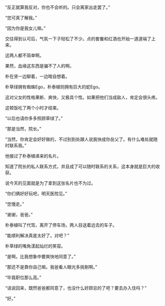 “反正就算我反对，你也不会听的。只会离家出走罢了。”

“您可真了解我。”

“因为你是我女儿嘛。”

交往得到认可后，气氛一下子轻松了不少。点的套餐和红酒也开始一道道端了上来。

这两人都不简单啊。

果然，血缘这东西是骗不了人的啊。

朴在贤一边聊着，一边暗自想着。

朴草绿拥有蜘蛛Ego，朴泰植则拥有巨大的蛇Ego。

这对父女的性格果断、爽快，又极具个性。如果把他们当成敌人，肯定会很头疼。

这顿饭吃了两个小时才结束。

“以后也请你多多照顾草绿了。”

“那是当然，院长。”

“当然，你肯定会好好做的，不过别到处跟人说我快成你岳父了。有什么难处就随时联系我。”

他接过了朴泰植递来的名片。

知道了院长的私人联系方式，并且成了可以随时联系的关系，这本身就是巨大的收获。

说今天的见面就是为了拿到这张名片也不为过。

“你们俩好好玩吧，明天医院见。”

“您慢走。”

“谢谢，爸爸。”

朴泰植叫了代驾，离开了停车场，两人目送着远去的车子。

“能顺利解决真是太好了。对吧？”

朴草绿的嘴角漾起灿烂的笑容。

“是啊。比我想象中要爽快地同意了。”

“那还不是靠你自己嘛。我爸看人眼光多挑剔啊。”

“毕竟职位那么高。”

“话说回来，既然爸爸都同意了，也没什么好顾忌的了吧？要去办入住吗？”

“好。”